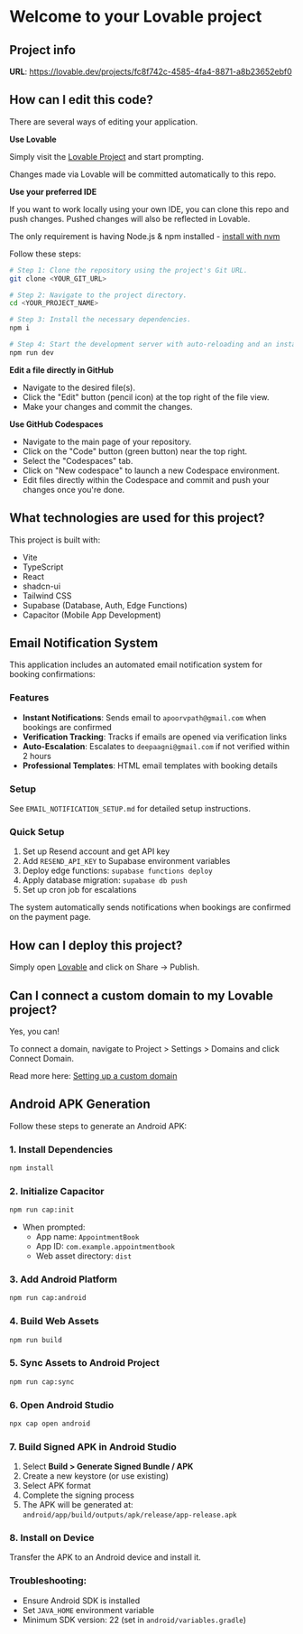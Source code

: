 # Welcome to your Lovable project

## Project info

**URL**: https://lovable.dev/projects/fc8f742c-4585-4fa4-8871-a8b23652ebf0

## How can I edit this code?

There are several ways of editing your application.

**Use Lovable**

Simply visit the [Lovable Project](https://lovable.dev/projects/fc8f742c-4585-4fa4-8871-a8b23652ebf0) and start prompting.

Changes made via Lovable will be committed automatically to this repo.

**Use your preferred IDE**

If you want to work locally using your own IDE, you can clone this repo and push changes. Pushed changes will also be reflected in Lovable.

The only requirement is having Node.js & npm installed - [install with nvm](https://github.com/nvm-sh/nvm#installing-and-updating)

Follow these steps:

```sh
# Step 1: Clone the repository using the project's Git URL.
git clone <YOUR_GIT_URL>

# Step 2: Navigate to the project directory.
cd <YOUR_PROJECT_NAME>

# Step 3: Install the necessary dependencies.
npm i

# Step 4: Start the development server with auto-reloading and an instant preview.
npm run dev
```

**Edit a file directly in GitHub**

- Navigate to the desired file(s).
- Click the "Edit" button (pencil icon) at the top right of the file view.
- Make your changes and commit the changes.

**Use GitHub Codespaces**

- Navigate to the main page of your repository.
- Click on the "Code" button (green button) near the top right.
- Select the "Codespaces" tab.
- Click on "New codespace" to launch a new Codespace environment.
- Edit files directly within the Codespace and commit and push your changes once you're done.

## What technologies are used for this project?

This project is built with:

- Vite
- TypeScript
- React
- shadcn-ui
- Tailwind CSS
- Supabase (Database, Auth, Edge Functions)
- Capacitor (Mobile App Development)

## Email Notification System

This application includes an automated email notification system for booking confirmations:

### Features
- **Instant Notifications**: Sends email to `apoorvpath@gmail.com` when bookings are confirmed
- **Verification Tracking**: Tracks if emails are opened via verification links
- **Auto-Escalation**: Escalates to `deepaagni@gmail.com` if not verified within 2 hours
- **Professional Templates**: HTML email templates with booking details

### Setup
See `EMAIL_NOTIFICATION_SETUP.md` for detailed setup instructions.

### Quick Setup
1. Set up Resend account and get API key
2. Add `RESEND_API_KEY` to Supabase environment variables
3. Deploy edge functions: `supabase functions deploy`
4. Apply database migration: `supabase db push`
5. Set up cron job for escalations

The system automatically sends notifications when bookings are confirmed on the payment page.

## How can I deploy this project?

Simply open [Lovable](https://lovable.dev/projects/fc8f742c-4585-4fa4-8871-a8b23652ebf0) and click on Share -> Publish.

## Can I connect a custom domain to my Lovable project?

Yes, you can!

To connect a domain, navigate to Project > Settings > Domains and click Connect Domain.

Read more here: [Setting up a custom domain](https://docs.lovable.dev/tips-tricks/custom-domain#step-by-step-guide)


## Android APK Generation

Follow these steps to generate an Android APK:

### 1. Install Dependencies
```bash
npm install
```

### 2. Initialize Capacitor
```bash
npm run cap:init
```
- When prompted:
  - App name: `AppointmentBook`
  - App ID: `com.example.appointmentbook`
  - Web asset directory: `dist`

### 3. Add Android Platform
```bash
npm run cap:android
```

### 4. Build Web Assets
```bash
npm run build
```

### 5. Sync Assets to Android Project
```bash
npm run cap:sync
```

### 6. Open Android Studio
```bash
npx cap open android
```

### 7. Build Signed APK in Android Studio
1. Select **Build > Generate Signed Bundle / APK**
2. Create a new keystore (or use existing)
3. Select APK format
4. Complete the signing process
5. The APK will be generated at:  
   `android/app/build/outputs/apk/release/app-release.apk`

### 8. Install on Device
Transfer the APK to an Android device and install it.

### Troubleshooting:
- Ensure Android SDK is installed
- Set `JAVA_HOME` environment variable
- Minimum SDK version: 22 (set in `android/variables.gradle`)
